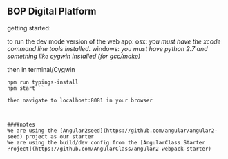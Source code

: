 ## BOP Digital Platform
getting started:

to run the dev mode version of the web app:
osx: *you must have the xcode command line tools installed.*
windows: *you must have python 2.7 and something like cygwin installed (for gcc/make)*

then in terminal/Cygwin

```npm install
npm run typings-install
npm start```

then navigate to localhost:8081 in your browser



####notes
We are using the [Angular2seed](https://github.com/angular/angular2-seed) project as our starter
We are using the build/dev config from the [AngularClass Starter Project](https://github.com/AngularClass/angular2-webpack-starter)